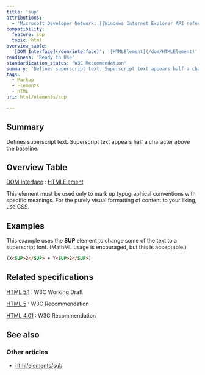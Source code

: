 ```yaml
---
title: 'sup'
attributions:
  - 'Microsoft Developer Network: [[Windows Internet Explorer API reference](http://msdn.microsoft.com/en-us/library/ie/hh828809%28v=vs.85%29.aspx) Article]'
compatibility:
  feature: sup
  topic: html
overview_table:
  '[DOM Interface](/dom/interface)': '[HTMLElement](/dom/HTMLElement)'
readiness: 'Ready to Use'
standardization_status: 'W3C Recommendation'
summary: 'Defines superscript text. Superscript text appears half a character above the baseline.'
tags:
  - Markup
  - Elements
  - HTML
uri: html/elements/sup

---
```

## Summary

Defines superscript text. Superscript text appears half a character above the baseline.

## Overview Table

[DOM Interface](/dom/interface)
:   [HTMLElement](/dom/HTMLElement)

This element must be used only to mark up typographical conventions with specific meanings. For the purely visual formatting of content to your liking, use CSS.

## Examples

This example uses the **SUP** element to change some of the text to a superscript font. (MathML usage is encouraged, but this is acceptable.)

``` html
(X<SUP>2</SUP> + Y<SUP>2</SUP>)
```

## Related specifications

[HTML 5.1](http://www.w3.org/TR/html51/text-level-semantics.html#the-sub-and-sup-elements)
:   W3C Working Draft

[HTML 5](http://www.w3.org/TR/html5/text-level-semantics.html#the-sub-and-sup-elements)
:   W3C Recommendation

[HTML 4.01](http://www.w3.org/TR/html401/struct/text.html#edef-SUB)
:   W3C Recommendation

## See also

### Other articles

-   [html/elements/sub](/html/elements/sub)
